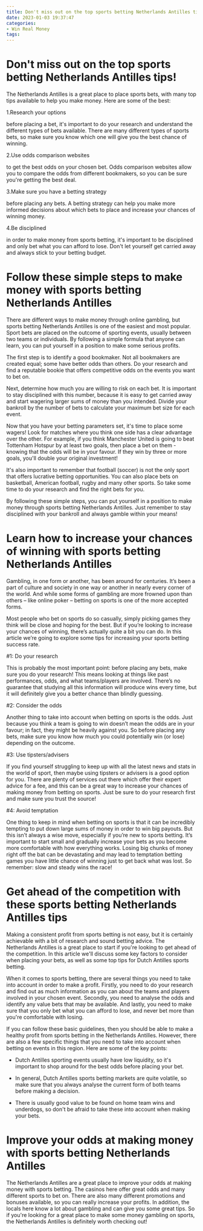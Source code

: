 ```yaml
---
title: Don't miss out on the top sports betting Netherlands Antilles tips!
date: 2023-01-03 19:37:47
categories:
- Win Real Money
tags:
---
```



#  Don't miss out on the top sports betting Netherlands Antilles tips!

The Netherlands Antilles is a great place to place sports bets, with many top tips available to help you make money. Here are some of the best:

1.Research your options

 before placing a bet, it's important to do your research and understand the different types of bets available. There are many different types of sports bets, so make sure you know which one will give you the best chance of winning.

2.Use odds comparison websites

to get the best odds on your chosen bet. Odds comparison websites allow you to compare the odds from different bookmakers, so you can be sure you're getting the best deal.

3.Make sure you have a betting strategy

before placing any bets. A betting strategy can help you make more informed decisions about which bets to place and increase your chances of winning money.

4.Be disciplined

in order to make money from sports betting, it's important to be disciplined and only bet what you can afford to lose. Don't let yourself get carried away and always stick to your betting budget.

#  Follow these simple steps to make money with sports betting Netherlands Antilles 

There are different ways to make money through online gambling, but sports betting Netherlands Antilles is one of the easiest and most popular. Sport bets are placed on the outcome of sporting events, usually between two teams or individuals. By following a simple formula that anyone can learn, you can put yourself in a position to make some serious profits.

The first step is to identify a good bookmaker. Not all bookmakers are created equal; some have better odds than others. Do your research and find a reputable bookie that offers competitive odds on the events you want to bet on. 

Next, determine how much you are willing to risk on each bet. It is important to stay disciplined with this number, because it is easy to get carried away and start wagering larger sums of money than you intended. Divide your bankroll by the number of bets to calculate your maximum bet size for each event. 

Now that you have your betting parameters set, it's time to place some wagers! Look for matches where you think one side has a clear advantage over the other. For example, if you think Manchester United is going to beat Tottenham Hotspur by at least two goals, then place a bet on them - knowing that the odds will be in your favour. If they win by three or more goals, you'll double your original investment! 

It's also important to remember that football (soccer) is not the only sport that offers lucrative betting opportunities. You can also place bets on basketball, American football, rugby and many other sports. So take some time to do your research and find the right bets for you.

By following these simple steps, you can put yourself in a position to make money through sports betting Netherlands Antilles. Just remember to stay disciplined with your bankroll and always gamble within your means!

#  Learn how to increase your chances of winning with sports betting Netherlands Antilles 

Gambling, in one form or another, has been around for centuries. It’s been a part of culture and society in one way or another in nearly every corner of the world. And while some forms of gambling are more frowned upon than others – like online poker – betting on sports is one of the more accepted forms.

Most people who bet on sports do so casually, simply picking games they think will be close and hoping for the best. But if you’re looking to increase your chances of winning, there’s actually quite a bit you can do. In this article we’re going to explore some tips for increasing your sports betting success rate.

#1: Do your research

This is probably the most important point: before placing any bets, make sure you do your research! This means looking at things like past performances, odds, and what teams/players are involved. There’s no guarantee that studying all this information will produce wins every time, but it will definitely give you a better chance than blindly guessing.

#2: Consider the odds

Another thing to take into account when betting on sports is the odds. Just because you think a team is going to win doesn’t mean the odds are in your favour; in fact, they might be heavily against you. So before placing any bets, make sure you know how much you could potentially win (or lose) depending on the outcome.

#3: Use tipsters/advisers

If you find yourself struggling to keep up with all the latest news and stats in the world of sport, then maybe using tipsters or advisers is a good option for you. There are plenty of services out there which offer their expert advice for a fee, and this can be a great way to increase your chances of making money from betting on sports. Just be sure to do your research first and make sure you trust the source!

#4: Avoid temptation

One thing to keep in mind when betting on sports is that it can be incredibly tempting to put down large sums of money in order to win big payouts. But this isn’t always a wise move, especially if you’re new to sports betting. It’s important to start small and gradually increase your bets as you become more comfortable with how everything works. Losing big chunks of money right off the bat can be devastating and may lead to temptation betting games you have little chance of winning just to get back what was lost. So remember: slow and steady wins the race!

#  Get ahead of the competition with these sports betting Netherlands Antilles tips 

Making a consistent profit from sports betting is not easy, but it is certainly achievable with a bit of research and sound betting advice. The Netherlands Antilles is a great place to start if you're looking to get ahead of the competition. In this article we'll discuss some key factors to consider when placing your bets, as well as some top tips for Dutch Antilles sports betting.

When it comes to sports betting, there are several things you need to take into account in order to make a profit. Firstly, you need to do your research and find out as much information as you can about the teams and players involved in your chosen event. Secondly, you need to analyse the odds and identify any value bets that may be available. And lastly, you need to make sure that you only bet what you can afford to lose, and never bet more than you're comfortable with losing.

If you can follow these basic guidelines, then you should be able to make a healthy profit from sports betting in the Netherlands Antilles. However, there are also a few specific things that you need to take into account when betting on events in this region. Here are some of the key points:

- Dutch Antilles sporting events usually have low liquidity, so it's important to shop around for the best odds before placing your bet.

- In general, Dutch Antilles sports betting markets are quite volatile, so make sure that you always analyse the current form of both teams before making a decision.

- There is usually good value to be found on home team wins and underdogs, so don't be afraid to take these into account when making your bets.

#  Improve your odds at making money with sports betting Netherlands Antilles

 
The Netherlands Antilles are a great place to improve your odds at making money with sports betting. The casinos here offer great odds and many different sports to bet on. There are also many different promotions and bonuses available, so you can really increase your profits. In addition, the locals here know a lot about gambling and can give you some great tips. So if you're looking for a great place to make some money gambling on sports, the Netherlands Antilles is definitely worth checking out!
